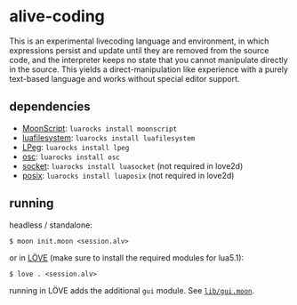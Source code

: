 # alive-coding

This is an experimental livecoding language and environment, in which
expressions persist and update until they are removed from the source code, and
the interpreter keeps no state that you cannot manipulate directly in the
source. This yields a direct-manipulation like experience with a purely
text-based language and works without special editor support.

## dependencies

- [MoonScript][moonscript]: `luarocks install moonscript`
- [luafilesystem][lfs]:     `luarocks install luafilesystem`
- [LPeg][lpeg]:             `luarocks install lpeg`
- [osc][osc]:               `luarocks install osc`
- [socket][socket]:         `luarocks install luasocket` (not required in love2d)
- [posix][posix]:           `luarocks install luaposix` (not required in love2d)

## running

headless / standalone:

    $ moon init.moon <session.alv>

or in [LÖVE][love2d] (make sure to install the required modules for lua5.1):

    $ love . <session.alv>

running in LÖVE adds the additional `gui` module. See [`lib/gui.moon`](lib/gui).

[moonscript]: https://moonscript.org/
[lfs]:        https://keplerproject.github.io/luafilesystem/
[lpeg]:       http://www.inf.puc-rio.br/~roberto/lpeg/
[osc]:        https://github.com/lubyk/osc
[posix]:      https://github.com/luaposix/luaposix
[socket]:     http://w3.impa.br/~diego/software/luasocket/
[love2d]:     https://love2d.org/
